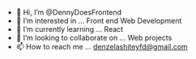 - 👋 Hi, I’m @DennyDoesFrontend
- 👀 I’m interested in ... Front end Web Development
- 🌱 I’m currently learning ... React
- 💞️ I’m looking to collaborate on ... Web projects
- 📫 How to reach me ... denzelashiteyfd@gmail.com

<!---
DennyDoesFrontend/DennyDoesFrontend is a ✨ special ✨ repository because its `README.md` (this file) appears on your GitHub profile.
You can click the Preview link to take a look at your changes.
--->
